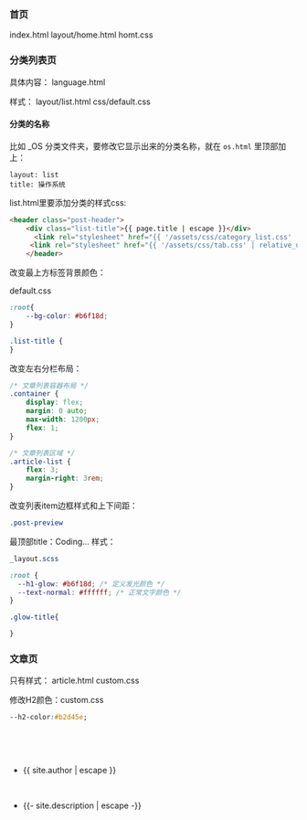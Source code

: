 
### 首页
index.html
layout/home.html
homt.css

### 分类列表页
具体内容：
language.html

样式：
layout/list.html
css/default.css

#### 分类的名称
比如 _OS 分类文件夹，要修改它显示出来的分类名称，就在 `os.html` 里顶部加上：
```
layout: list
title: 操作系统
```

list.html里要添加分类的样式css:
```html
<header class="post-header">
    <div class="list-title">{{ page.title | escape }}</div>
      <link rel="stylesheet" href="{{ '/assets/css/category_list.css' | relative_url }}">
     <link rel="stylesheet" href="{{ '/assets/css/tab.css' | relative_url }}">
    </header>
```


改变最上方标签背景颜色：

default.css
```css
:root{
    --bg-color: #b6f18d;
}

.list-title {
}
```

改变左右分栏布局：
```css
/* 文章列表容器布局 */
.container {  
    display: flex;
    margin: 0 auto;
    max-width: 1200px;
    flex: 1;
}  

/* 文章列表区域 */
.article-list {
    flex: 3;
    margin-right: 3rem;
}
```

改变列表item边框样式和上下间距：
```css
.post-preview
```

最顶部title：Coding... 样式：
```css
_layout.scss

:root {
  --h1-glow: #b6f18d; /* 定义发光颜色 */
  --text-normal: #ffffff; /* 正常文字颜色 */
}

.glow-title{

}
```


### 文章页
只有样式：
article.html
custom.css

修改H2颜色：custom.css
```css
--h2-color:#b2d45e;
```



 <ul>

        <li><span class="user">{{ site.author | escape }}</span></li>

        <li>{{- site.description | escape -}}</li>

      </ul>